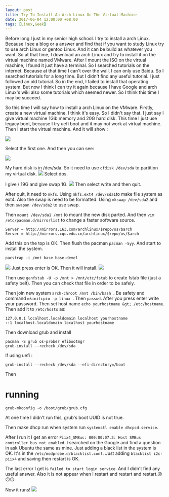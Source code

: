```yaml
---
layout: post
title: Try To Install An Arch Linux On The Virtual Machine
date: 2017-06-04 12:00:00 +08:00
tags: [Linux,Geek]
---
```


Before long I just in my senior high school. I try to install a arch Linux. Because I see a blog or a answer and find that if you want to study Linux try to use arch Linux or gentoo Linux. And it can be build as whatever you want. So at that time, I download an arch Linux and try to install it on the virtual machine named VMware. After I mount the ISO on the virtual machine, I found it just have a terminal. So I searched tutorials on the internet. Because at that time I can't over the wall, I can only use Baidu. So I searched tutorials for a long time. But I didn't find any useful tutorial. I just followed an old tutorial. So in the end, I failed to install that operating system. But now I think I can try it again because I have Google and arch Linux's wiki also some tutorials which seemed newer. So I think this time I may be succeed.

So this time I will say how to install a arch Linux on the VMware. Firstly, create a new virtual machine. I think it's easy. So I didn't say that. I just say I give virtual machine 1Gib memory and 20G hard disk. This time I just use legacy boot, because I try uefi boot and it may not work at virtual machine. Then I start the virtual machine. And it will show :

![](http://softlab.sdut.edu.cn/blog/yinjunbo/wp-content/uploads/sites/16/2017/06/boot.png)

Select the first one. And then you can see:

![](http://softlab.sdut.edu.cn/blog/yinjunbo/wp-content/uploads/sites/16/2017/06/run.png)

My hard disk is in /dev/sda.
So it need to use `cfdisk /dev/sda` to partition my virtual disk.
![](http://softlab.sdut.edu.cn/blog/yinjunbo/wp-content/uploads/sites/16/2017/06/cfdisk_select.png)
Select dos.

I give / 19G and give swap 1G.
![](http://softlab.sdut.edu.cn/blog/yinjunbo/wp-content/uploads/sites/16/2017/06/cfdisk_fin.png)
Then select write and then quit.

After quit, it need to `mkfs`. Using `mkfs.ext4 /dev/sda1`to make file system as ext4. Also the swap is need to be formatted. Using `mkswap /dev/sda2` and then `swapon /dev/sda2` to use swap.

Then `mount /dev/sda1 /mnt` to mount the new disk parted. And then `vim /etc/pacman.d/mirrorlist` to change a faster software source.

```
Server = http://mirrors.163.com/archlinux/$repo/os/$arch
Server = http://mirrors.cqu.edu.cn/archlinux/$repo/os/$arch
```

Add this on the top is OK.
Then flush the pacman `pacman -Syy`.
And start to install the system.

```
pacstrap -i /mnt base base-devel
```
![](http://softlab.sdut.edu.cn/blog/yinjunbo/wp-content/uploads/sites/16/2017/06/install_default.png)
Just press enter is OK. Then it will install.
![](http://softlab.sdut.edu.cn/blog/yinjunbo/wp-content/uploads/sites/16/2017/06/install_default_all.png)

Then use `genfstab -U -p /mnt > /mnt/etc/fstab` to create fstab file (just a safety belt).
Then you can check that file in order to be safely.

Then join new system `arch-chroot /mnt /bin/bash `. Be safety and command `mkinitcpio -p linux `. Then `passwd`. After you press enter write your password. Then set host name `echo yourhostname &gt; /etc/hostname`. Then add it to `/etc/hosts` as:

```
127.0.0.1 localhost.localdomain localhost yourhostname
::1 localhost.localdomain localhost yourhostname
```

Then download grub and install

```
pacman -S grub os-prober efibootmgr
grub-install --recheck /dev/sda
```

If using uefi :
```
grub-install --recheck /dev/sda --efi-directory=/boot
```

Then
# running

```
grub-mkconfig -o /boot/grub/grub.cfg
```

At one time I didn't run this, grub's boot UUID is not true.

Then make dhcp run when system run `systemctl enable dhcpcd.service`.

After I run it I get an error `Piix4_SMBus: 000:00:07.3: Host SMBus controller bus not enabled`. I searched on the Google and find a question in ask Ubuntu the same as mine. Just adding a black list in the system is OK. It's in the `/etc/modprobe.d/blacklist.conf`. Just adding `blacklist i2c-piix4` and saving then restart is OK.

The last error I get is `failed to start login service`. And I didn't find any useful answer. Also it is not appear when I restart and restart and restart.😥😥😥

Now it runs!
![](http://softlab.sdut.edu.cn/blog/yinjunbo/wp-content/uploads/sites/16/2017/06/sucess.png)

